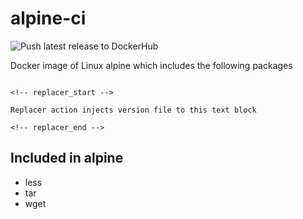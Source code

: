 # alpine-ci

![Push latest release to DockerHub](https://github.com/unfor19/alpine-ci/workflows/Push%20latest%20version%20to%20DockerHub/badge.svg)

Docker image of Linux alpine which includes the following packages

```

<!-- replacer_start -->

Replacer action injects version file to this text block

<!-- replacer_end -->

```

## Included in alpine

- less
- tar
- wget